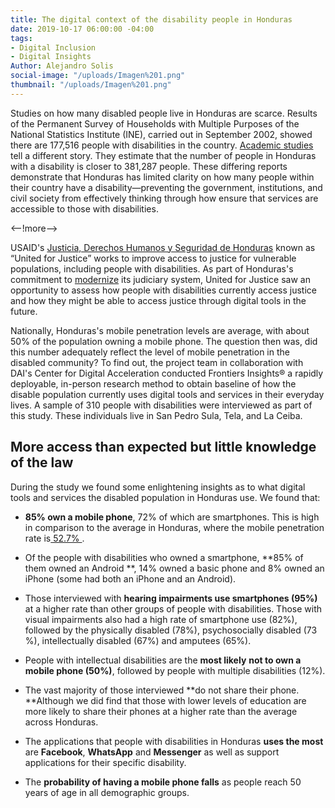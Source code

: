 ```yaml
---
title: The digital context of the disability people in Honduras
date: 2019-10-17 06:00:00 -04:00
tags:
- Digital Inclusion
- Digital Insights
Author: Alejandro Solis
social-image: "/uploads/Imagen%201.png"
thumbnail: "/uploads/Imagen%201.png"
---
```


Studies on how many disabled people live in Honduras are scarce. Results of the Permanent Survey of Households with Multiple Purposes of the National Statistics Institute (INE), carried out in September 2002, showed there are 177,516 people with disabilities in the country. [Academic studies](http://www.bvs.hn/Honduras/UICFCM/Articulo3_Vol83-1-2-Discapacidad.Sujetos.18-65a.pdf) tell a different story. They estimate that the number of people in Honduras with a disability is closer to 381,287 people. These differing reports demonstrate that Honduras has limited clarity on how many people within their country have a disability—preventing the government, institutions, and civil society from effectively thinking through how ensure that services are accessible to those with disabilities. 

<--!more-->

USAID's [Justicia, Derechos Humanos y Seguridad de Honduras](https://www.dai.com/our-work/projects/honduras-united-for-justice) known as “United for Justice” works to improve access to justice for vulnerable populations, including people with disabilities. As part of Honduras's commitment to [modernize](http://www.poderjudicial.gob.hn/transparencia/planeacion/documents/PlandeModernizaci%C3%B3nPoderJudicial200420091.pdf) its judiciary system, United for Justice saw an opportunity to assess how people with disabilities currently access justice and how they might be able to access justice through digital tools in the future.  

Nationally, Honduras's mobile penetration levels are average, with about 50% of the population owning a mobile phone. The question then was, did this number adequately reflect the level of mobile penetration in the disabled community? To find out, the project team in collaboration with DAI's Center for Digital Acceleration conducted   Frontiers Insights® a rapidly deployable, in-person research method to obtain baseline of how the disable population currently uses digital tools and services in their everyday lives. A sample of 310 people with disabilities were interviewed as part of this study. These individuals live in San Pedro Sula, Tela, and La Ceiba.


<div class="infogram-embed" data-id="ec8c98a8-2f67-4325-8381-b00e503c52d5" data-type="interactive" data-title="Phone 4"></div><script>!function(e,i,n,s){var t="InfogramEmbeds",d=e.getElementsByTagName("script")\[0\];if(window\[t\]&&window\[t\].initialized)window\[t\].process&&window\[t\].process();else if(!e.getElementById(n)){var o=e.createElement("script");o.async=1,o.id=n,o.src="https://e.infogram.com/js/dist/embed-loader-min.js",d.parentNode.insertBefore(o,d)}}(document,0,"infogram-async");</script>

## More access than expected but little knowledge of the law

During the study we found some enlightening insights as to what digital tools and services the disabled population in Honduras use. We found that:

* **85% own a mobile phone**,  72% of which are smartphones. This is high in comparison to the average in Honduras, where the mobile penetration rate is[ 52.7% ](http://www.mobileconnectivityindex.com/#year=2018&zoneIsocode=HND&analysisView=HND).

* Of the people with disabilities who owned a smartphone, **85% of them owned an Android **, 14% owned a basic phone and 8% owned an iPhone (some had both an iPhone and an Android).

* Those interviewed with **hearing impairments use smartphones (95%)** at a higher rate than other groups of people with disabilities. Those with visual impairments also had a high rate of smartphone use (82%),  followed by the physically disabled (78%), psychosocially disabled (73 %), intellectually disabled (67%) and amputees (65%).

* People with intellectual disabilities are the **most likely** **not to own a mobile phone (50%)**, followed by people with multiple disabilities (12%).

* The vast majority of those interviewed **do not share their phone. **Although we did find that those with lower levels of  education are more likely to share their phones at a higher rate than the average across Honduras. 

* The applications that people with disabilities in Honduras **uses the most** are **Facebook**, **WhatsApp** and **Messenger** as well as support applications for their specific  disability.

* The **probability of having a mobile phone falls** as people reach 50 years of age in all demographic groups.

<div class="infogram-embed" data-id="ec8c98a8-2f67-4325-8381-b00e503c52d5" data-type="interactive" data-title="Phone 4"></div><script>!function(e,i,n,s){var t="InfogramEmbeds",d=e.getElementsByTagName("script")\[0\];if(window\[t\]&&window\[t\].initialized)window\[t\].process&&window\[t\].process();else if(!e.getElementById(n)){var o=e.createElement("script");o.async=1,o.id=n,o.src="https://e.infogram.com/js/dist/embed-loader-min.js",d.parentNode.insertBefore(o,d)}}

Through Frontiers Insights® we also found some important insights on how the disability population in Honduras understands the justices system, today. We found that:

* Only 35% of the people interviewed were aware of the Honduran law for people with disabilities. Awareness ranged depending on the disability the person had.  For instance, people with intellectual disabilities were the least aware of the laws that impact them directly, where as people with physical or visual disabilities were more aware.

* Only 24% of the people interviewed believe that the government and private sector respect themThose that felt they were most respected were people who are hearing impaired (41%) or with an intellectual disability (44%).

* In contrast, people with physical (13%), psychosocial (13%) and visual (8%) disabilities perceived significantly less respect for their disability in all sectors.

## Result of the Frontiers Insights® in Honduras

Mobile technologies are widely used by people with disabilities in Honduras, which presents an opportunity to increase their access to services like the justice system. With this baseline of data, better interventions can be designed to meet the disability community's needs. 

This study would not have been possible, without the support of Adam Fivenson and the entire technical and administrative team of the USAID [Justicia, Derechos Humanos y Seguridad de Honduras](https://www.dai.com/our-work/projects/honduras-united-for-justice) project.